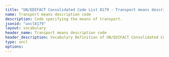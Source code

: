 ```yaml
---
title: "UN/EDIFACT Consolidated Code List 8179 - Transport means description code (20B) JSON-LD Vocabulary"
name: Transport means description code
description: Code specifying the means of transport.
jsonid: "uncl8179"
layout: vocabulary
header_name: Transport means description code
header_description: Vocabulary Definition of UN/EDIFACT Consolidated Code List 8179 - Transport means description code (20B) semantics in HTML format. JSON-LD format is available at [uncl8179.jsonld](/vocabulary/uncl8179.jsonld)
type: uncl
options:
---
```

